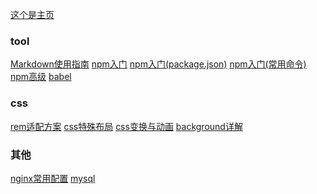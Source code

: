 [这个是主页](./index.html)

### tool
<a href="./tool/Markdown使用指南.md" target="_blank">Markdown使用指南</a>
<a href="./tool/npm入门.md" target="_blank">npm入门</a>
<a href="./tool/npm入门(package.json).md" target="_blank">npm入门(package.json)</a>
<a href="./tool/npm入门(常用命令).md" target="_blank">npm入门(常用命令)</a>
<a href="./tool/npm高级.md" target="_blank">npm高级</a>
<a href="./tool/babel.md" target="_blank">babel</a>

### css
<a href="./css/rem适配方案.md" target="_blank">rem适配方案</a>
<a href="./css/css特殊布局.md" target="_blank">css特殊布局</a>
<a href="./css/css变换与动画.md" target="_blank">css变换与动画</a>
<a href="./css/background详解.md" target="_blank">background详解</a>

### 其他
<a href="./other/nginx常用配置.md" target="_blank">nginx常用配置</a>
<a href="./other/mysql.md" target="_blank">mysql</a>
